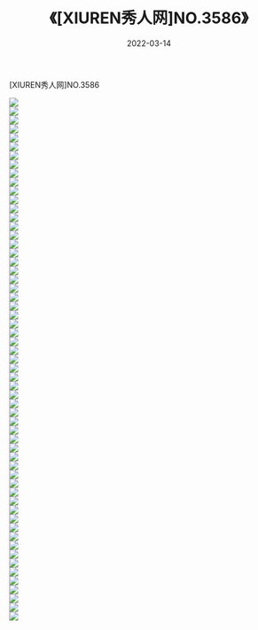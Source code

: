 ﻿---
layout: post
title:  《[XIUREN秀人网]NO.3586》
date:   2022-03-14
img: http://img.660000.xyz/Sharelink/秀人网/秀人网第04部分/[XIUREN秀人网]NO.3586/000.jpg
categories: [美女, 清纯, 唯美]
---

[XIUREN秀人网]NO.3586

 ![](http://img.660000.xyz/Sharelink/秀人网/秀人网第04部分/[XIUREN秀人网]NO.3586/001.jpg) <br>![](http://img.660000.xyz/Sharelink/秀人网/秀人网第04部分/[XIUREN秀人网]NO.3586/002.jpg) <br>![](http://img.660000.xyz/Sharelink/秀人网/秀人网第04部分/[XIUREN秀人网]NO.3586/003.jpg) <br>![](http://img.660000.xyz/Sharelink/秀人网/秀人网第04部分/[XIUREN秀人网]NO.3586/004.jpg) <br>![](http://img.660000.xyz/Sharelink/秀人网/秀人网第04部分/[XIUREN秀人网]NO.3586/005.jpg) <br>![](http://img.660000.xyz/Sharelink/秀人网/秀人网第04部分/[XIUREN秀人网]NO.3586/006.jpg) <br>![](http://img.660000.xyz/Sharelink/秀人网/秀人网第04部分/[XIUREN秀人网]NO.3586/007.jpg) <br>![](http://img.660000.xyz/Sharelink/秀人网/秀人网第04部分/[XIUREN秀人网]NO.3586/008.jpg) <br>![](http://img.660000.xyz/Sharelink/秀人网/秀人网第04部分/[XIUREN秀人网]NO.3586/009.jpg) <br>![](http://img.660000.xyz/Sharelink/秀人网/秀人网第04部分/[XIUREN秀人网]NO.3586/010.jpg) <br>![](http://img.660000.xyz/Sharelink/秀人网/秀人网第04部分/[XIUREN秀人网]NO.3586/011.jpg) <br>![](http://img.660000.xyz/Sharelink/秀人网/秀人网第04部分/[XIUREN秀人网]NO.3586/012.jpg) <br>![](http://img.660000.xyz/Sharelink/秀人网/秀人网第04部分/[XIUREN秀人网]NO.3586/013.jpg) <br>![](http://img.660000.xyz/Sharelink/秀人网/秀人网第04部分/[XIUREN秀人网]NO.3586/014.jpg) <br>![](http://img.660000.xyz/Sharelink/秀人网/秀人网第04部分/[XIUREN秀人网]NO.3586/015.jpg) <br>![](http://img.660000.xyz/Sharelink/秀人网/秀人网第04部分/[XIUREN秀人网]NO.3586/016.jpg) <br>![](http://img.660000.xyz/Sharelink/秀人网/秀人网第04部分/[XIUREN秀人网]NO.3586/017.jpg) <br>![](http://img.660000.xyz/Sharelink/秀人网/秀人网第04部分/[XIUREN秀人网]NO.3586/018.jpg) <br>![](http://img.660000.xyz/Sharelink/秀人网/秀人网第04部分/[XIUREN秀人网]NO.3586/019.jpg) <br>![](http://img.660000.xyz/Sharelink/秀人网/秀人网第04部分/[XIUREN秀人网]NO.3586/020.jpg) <br>![](http://img.660000.xyz/Sharelink/秀人网/秀人网第04部分/[XIUREN秀人网]NO.3586/021.jpg) <br>![](http://img.660000.xyz/Sharelink/秀人网/秀人网第04部分/[XIUREN秀人网]NO.3586/022.jpg) <br>![](http://img.660000.xyz/Sharelink/秀人网/秀人网第04部分/[XIUREN秀人网]NO.3586/023.jpg) <br>![](http://img.660000.xyz/Sharelink/秀人网/秀人网第04部分/[XIUREN秀人网]NO.3586/024.jpg) <br>![](http://img.660000.xyz/Sharelink/秀人网/秀人网第04部分/[XIUREN秀人网]NO.3586/025.jpg) <br>![](http://img.660000.xyz/Sharelink/秀人网/秀人网第04部分/[XIUREN秀人网]NO.3586/026.jpg) <br>![](http://img.660000.xyz/Sharelink/秀人网/秀人网第04部分/[XIUREN秀人网]NO.3586/027.jpg) <br>![](http://img.660000.xyz/Sharelink/秀人网/秀人网第04部分/[XIUREN秀人网]NO.3586/028.jpg) <br>![](http://img.660000.xyz/Sharelink/秀人网/秀人网第04部分/[XIUREN秀人网]NO.3586/029.jpg) <br>![](http://img.660000.xyz/Sharelink/秀人网/秀人网第04部分/[XIUREN秀人网]NO.3586/030.jpg) <br>![](http://img.660000.xyz/Sharelink/秀人网/秀人网第04部分/[XIUREN秀人网]NO.3586/031.jpg) <br>![](http://img.660000.xyz/Sharelink/秀人网/秀人网第04部分/[XIUREN秀人网]NO.3586/032.jpg) <br>![](http://img.660000.xyz/Sharelink/秀人网/秀人网第04部分/[XIUREN秀人网]NO.3586/033.jpg) <br>![](http://img.660000.xyz/Sharelink/秀人网/秀人网第04部分/[XIUREN秀人网]NO.3586/034.jpg) <br>![](http://img.660000.xyz/Sharelink/秀人网/秀人网第04部分/[XIUREN秀人网]NO.3586/035.jpg) <br>![](http://img.660000.xyz/Sharelink/秀人网/秀人网第04部分/[XIUREN秀人网]NO.3586/036.jpg) <br>![](http://img.660000.xyz/Sharelink/秀人网/秀人网第04部分/[XIUREN秀人网]NO.3586/037.jpg) <br>![](http://img.660000.xyz/Sharelink/秀人网/秀人网第04部分/[XIUREN秀人网]NO.3586/038.jpg) <br>![](http://img.660000.xyz/Sharelink/秀人网/秀人网第04部分/[XIUREN秀人网]NO.3586/039.jpg) <br>![](http://img.660000.xyz/Sharelink/秀人网/秀人网第04部分/[XIUREN秀人网]NO.3586/040.jpg) <br>![](http://img.660000.xyz/Sharelink/秀人网/秀人网第04部分/[XIUREN秀人网]NO.3586/041.jpg) <br>![](http://img.660000.xyz/Sharelink/秀人网/秀人网第04部分/[XIUREN秀人网]NO.3586/042.jpg) <br>![](http://img.660000.xyz/Sharelink/秀人网/秀人网第04部分/[XIUREN秀人网]NO.3586/043.jpg) <br>![](http://img.660000.xyz/Sharelink/秀人网/秀人网第04部分/[XIUREN秀人网]NO.3586/044.jpg) <br>![](http://img.660000.xyz/Sharelink/秀人网/秀人网第04部分/[XIUREN秀人网]NO.3586/045.jpg) <br>![](http://img.660000.xyz/Sharelink/秀人网/秀人网第04部分/[XIUREN秀人网]NO.3586/046.jpg) <br>![](http://img.660000.xyz/Sharelink/秀人网/秀人网第04部分/[XIUREN秀人网]NO.3586/047.jpg) <br>![](http://img.660000.xyz/Sharelink/秀人网/秀人网第04部分/[XIUREN秀人网]NO.3586/048.jpg) <br>![](http://img.660000.xyz/Sharelink/秀人网/秀人网第04部分/[XIUREN秀人网]NO.3586/049.jpg) <br>![](http://img.660000.xyz/Sharelink/秀人网/秀人网第04部分/[XIUREN秀人网]NO.3586/050.jpg) <br>![](http://img.660000.xyz/Sharelink/秀人网/秀人网第04部分/[XIUREN秀人网]NO.3586/051.jpg) <br>![](http://img.660000.xyz/Sharelink/秀人网/秀人网第04部分/[XIUREN秀人网]NO.3586/052.jpg) <br>![](http://img.660000.xyz/Sharelink/秀人网/秀人网第04部分/[XIUREN秀人网]NO.3586/053.jpg) <br>![](http://img.660000.xyz/Sharelink/秀人网/秀人网第04部分/[XIUREN秀人网]NO.3586/054.jpg) <br>![](http://img.660000.xyz/Sharelink/秀人网/秀人网第04部分/[XIUREN秀人网]NO.3586/055.jpg) <br>![](http://img.660000.xyz/Sharelink/秀人网/秀人网第04部分/[XIUREN秀人网]NO.3586/056.jpg) <br>![](http://img.660000.xyz/Sharelink/秀人网/秀人网第04部分/[XIUREN秀人网]NO.3586/057.jpg) <br>![](http://img.660000.xyz/Sharelink/秀人网/秀人网第04部分/[XIUREN秀人网]NO.3586/058.jpg) <br>![](http://img.660000.xyz/Sharelink/秀人网/秀人网第04部分/[XIUREN秀人网]NO.3586/059.jpg) <br>
